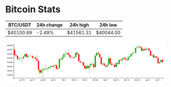 # Bitcoin Stats

BTC/USDT|24h change|24h high|24h low|
|---|---|---|---|
|$40100.89|-2.49%|$41561.31|$40044.00|

<img src="./chart.svg">
